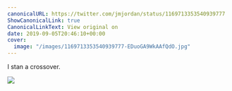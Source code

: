 ```yaml
---
canonicalURL: https://twitter.com/jmjordan/status/1169713353540939777
ShowCanonicalLink: true
CanonicalLinkText: View original on
date: 2019-09-05T20:46:10+00:00
cover:
  image: "/images/1169713353540939777-EDuoGA9WkAAfQdO.jpg"
---
```

I stan a crossover. 

![](/images/1169713353540939777-EDuoGA9WkAAfQdO.jpg)